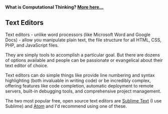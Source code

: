 #### What is Computational Thinking? [More here...](https://github.com/scotchANDsolder/Classes-and-Teaching/blob/main/XA-310-S22/Documents/compthinking.md)

## Text Editors
Text editors - unlike word processors (like Microsoft Word and Google Docs) - allow you manipulate plain text, the file structure for all HTML, CSS, PHP, and JavaScript files.

They are simply tools to accomplish a particular goal. But there are dozens of options available and people can be passionate or evangelical about their text editor of choice.

Text editors can do simple things like provide line numbering and syntax highlighting (both invaluable in writing code) or be incredibly complex, 
offering features like code completion, automatic deployment to remote servers, built-in debugging tools, and comprehensive project management.

The two most popular free, open source text editors are [Sublime Text](https://www.sublimetext.com/) (I use Sublime) and [Atom](https://atom.io/) and I'd recommend using one of these.
